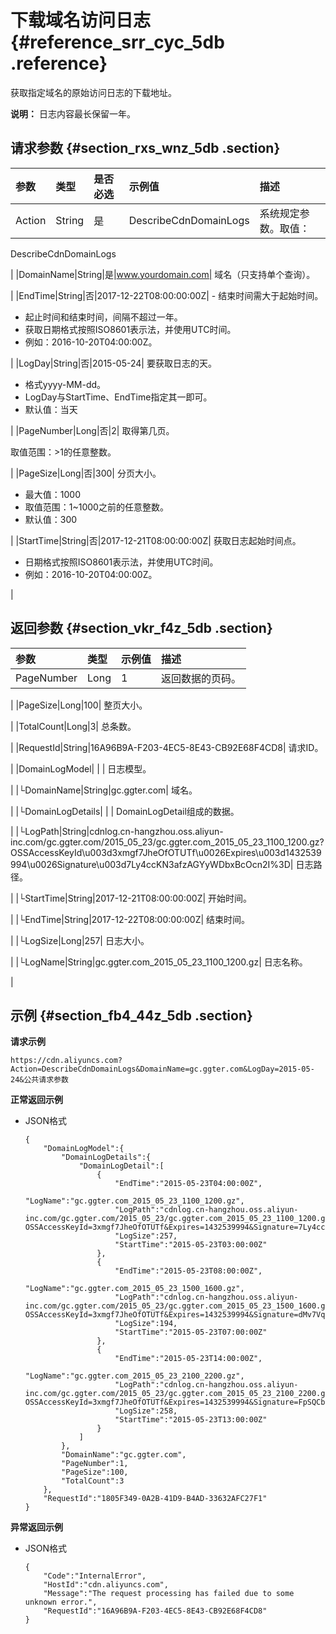 # 下载域名访问日志 {#reference_srr_cyc_5db .reference}

获取指定域名的原始访问日志的下载地址。

**说明：** 日志内容最长保留一年。

## 请求参数 {#section_rxs_wnz_5db .section}

|参数|类型|是否必选|示例值|描述|
|:-|:-|:---|:--|:-|
|Action|String|是|DescribeCdnDomainLogs| 系统规定参数。取值：

 DescribeCdnDomainLogs

 |
|DomainName|String|是|www.yourdomain.com| 域名（只支持单个查询）。

 |
|EndTime|String|否|2017-12-22T08:00:00:00Z| -   结束时间需大于起始时间。
-   起止时间和结束时间，间隔不超过一年。
-   获取日期格式按照ISO8601表示法，并使用UTC时间。
-   例如：2016-10-20T04:00:00Z。

 |
|LogDay|String|否|2015-05-24| 要获取日志的天。

-   格式yyyy-MM-dd。
-   LogDay与StartTime、EndTime指定其一即可。
-   默认值：当天

 |
|PageNumber|Long|否|2| 取得第几页。

 取值范围：\>1的任意整数。

 |
|PageSize|Long|否|300| 分页大小。

-   最大值：1000
-   取值范围：1~1000之前的任意整数。
-   默认值：300

 |
|StartTime|String|否|2017-12-21T08:00:00:00Z| 获取日志起始时间点。

-   日期格式按照ISO8601表示法，并使用UTC时间。
-   例如：2016-10-20T04:00:00Z。

 |

## 返回参数 {#section_vkr_f4z_5db .section}

|参数|类型|示例值|描述|
|:-|:-|:--|:-|
|PageNumber|Long|1| 返回数据的页码。

 |
|PageSize|Long|100| 整页大小。

 |
|TotalCount|Long|3| 总条数。

 |
|RequestId|String|16A96B9A-F203-4EC5-8E43-CB92E68F4CD8| 请求ID。

 |
|DomainLogModel| | | 日志模型。

 |
|└DomainName|String|gc.ggter.com| 域名。

 |
|└DomainLogDetails| | | DomainLogDetail组成的数据。

 |
|└LogPath|String|cdnlog.cn-hangzhou.oss.aliyun-inc.com/gc.ggter.com/2015\_05\_23/gc.ggter.com\_2015\_05\_23\_1100\_1200.gz?OSSAccessKeyId\\u003d3xmgf7JheOfOTUTf\\u0026Expires\\u003d1432539994\\u0026Signature\\u003d7Ly4ccKN3afzAGYyWDbxBcOcn2I%3D| 日志路径。

 |
|└StartTime|String|2017-12-21T08:00:00:00Z| 开始时间。

 |
|└EndTime|String|2017-12-22T08:00:00:00Z| 结束时间。

 |
|└LogSize|Long|257| 日志大小。

 |
|└LogName|String|gc.ggter.com\_2015\_05\_23\_1100\_1200.gz| 日志名称。

 |

## 示例 {#section_fb4_44z_5db .section}

**请求示例**

```
https://cdn.aliyuncs.com?Action=DescribeCdnDomainLogs&DomainName=gc.ggter.com&LogDay=2015-05-24&公共请求参数
```

**正常返回示例**

-   JSON格式

    ```
    {
        "DomainLogModel":{
            "DomainLogDetails":{
                "DomainLogDetail":[
                    {
                        "EndTime":"2015-05-23T04:00:00Z",
                        "LogName":"gc.ggter.com_2015_05_23_1100_1200.gz",
                        "LogPath":"cdnlog.cn-hangzhou.oss.aliyun-inc.com/gc.ggter.com/2015_05_23/gc.ggter.com_2015_05_23_1100_1200.gz?OSSAccessKeyId=3xmgf7JheOfOTUTf&Expires=1432539994&Signature=7Ly4ccKN3afzAGYyWDbxBcOcn2I%3D",
                        "LogSize":257,
                        "StartTime":"2015-05-23T03:00:00Z"
                    },
                    {
                        "EndTime":"2015-05-23T08:00:00Z",
                        "LogName":"gc.ggter.com_2015_05_23_1500_1600.gz",
                        "LogPath":"cdnlog.cn-hangzhou.oss.aliyun-inc.com/gc.ggter.com/2015_05_23/gc.ggter.com_2015_05_23_1500_1600.gz?OSSAccessKeyId=3xmgf7JheOfOTUTf&Expires=1432539994&Signature=dMv7VqPqZHXVbKPmorGIvylC66c%3D",
                        "LogSize":194,
                        "StartTime":"2015-05-23T07:00:00Z"
                    },
                    {
                        "EndTime":"2015-05-23T14:00:00Z",
                        "LogName":"gc.ggter.com_2015_05_23_2100_2200.gz",
                        "LogPath":"cdnlog.cn-hangzhou.oss.aliyun-inc.com/gc.ggter.com/2015_05_23/gc.ggter.com_2015_05_23_2100_2200.gz?OSSAccessKeyId=3xmgf7JheOfOTUTf&Expires=1432539994&Signature=FpSQCbgNcxCBYIxKVoKC8mGghUQ%3D",
                        "LogSize":258,
                        "StartTime":"2015-05-23T13:00:00Z"
                    }
                ]
            },
            "DomainName":"gc.ggter.com",
            "PageNumber":1,
            "PageSize":100,
            "TotalCount":3
        },
        "RequestId":"1805F349-0A2B-41D9-B4AD-33632AFC27F1"
    }
    ```


**异常返回示例**

-   JSON格式

    ```
    {
        "Code":"InternalError",
        "HostId":"cdn.aliyuncs.com",
        "Message":"The request processing has failed due to some unknown error.",
        "RequestId":"16A96B9A-F203-4EC5-8E43-CB92E68F4CD8"
    }
    ```


